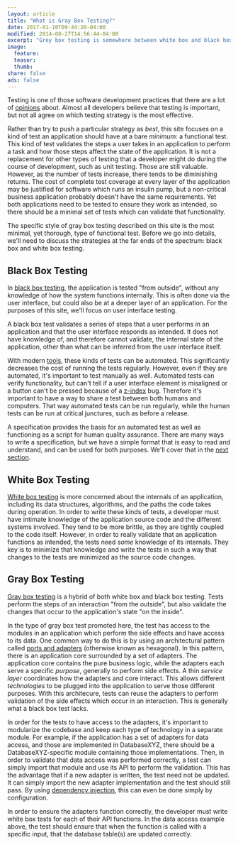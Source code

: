 ```yaml
---
layout: article
title: "What is Gray Box Testing?"
date: 2017-01-10T09:44:20-04:00
modified: 2014-08-27T14:56:44-04:00
excerpt: "Grey box testing is somewhere between white box and black box testing. Tests are driven by the user interface, but have some knowledge about system internals."
image:
  feature:
  teaser:
  thumb:
share: false
ads: false
---
```


Testing is one of those software development practices that there are
a lot of [opinions](https://martinfowler.com/articles/is-tdd-dead/)
about. Almost all developers believe that testing is important, but
not all agree on which testing strategy is the most effective.

Rather than try to push a particular strategy as *best*, this site
focuses on a kind of test an application should have at a bare
*minimum*: a functional test. This kind of test validates the steps a
user takes in an application to perform a task and how those steps
affect the state of the application. It is not a replacement for other
types of testing that a developer might do during the course of
development, such as unit testing. Those are still valuable. However,
as the number of tests increase, there tends to be diminishing
returns. The cost of complete test coverage at every layer of the
application may be justified for software which runs an insulin pump,
but a non-critical business application probably doesn't have the same
requirements. Yet both applications need to be tested to ensure they
work as intended, so there should be a minimal set of tests which can
validate that functionality.

The specific style of gray box testing described on this site is the
most minimal, yet thorough, type of functional test. Before we go into
details, we'll need to discuss the strategies at the far ends of the
spectrum: black box and white box testing.

## Black Box Testing

In
[black box testing](https://en.wikipedia.org/wiki/Black-box_testing),
the application is tested "from outside", without any knowledge of how
the system functions internally. This is often done via the user
interface, but could also be at a deeper layer of an application. For
the purposes of this site, we'll focus on user interface testing.

A black box test validates a series of steps that a user performs in
an application and that the user interface responds as intended. It
does not have knowledge of, and therefore cannot validate, the
internal state of the application, other than what can be inferred
from the user interface itself.

With modern [tools](/tools/), these kinds of tests can be
automated. This significantly decreases the cost of running the tests
regularly. However, even if they are automated, it's important to test
manually as well. Automated tests can verify functionality, but can't
tell if a user interface element is misaligned or a button can't be
pressed because of a
[z-index](https://developer.mozilla.org/en-US/docs/Web/CSS/z-index)
bug. Therefore it's important to have a way to share a test between
both humans and computers. That way automated tests can be run
regularly, while the human tests can be run at critical junctures,
such as before a release.

A specification provides the basis for an automated test as well as
functioning as a script for human quality assurance. There are many
ways to write a specification, but we have a simple format that is
easy to read and understand, and can be used for both purposes. We'll
cover that in the [next section](/specifications/).

## White Box Testing

[White box testing](https://en.wikipedia.org/wiki/White-box_testing)
is more concerned about the internals of an application, including its
data structures, algorithms, and the paths the code takes during
operation. In order to write these kinds of tests, a developer must
have intimate knowledge of the application source code and the
different systems involved. They tend to be more brittle, as they are
tightly coupled to the code itself. However, in order to really
validate that an application functions as intended, the tests need
*some* knowledge of its internals. They key is to minimize that
knowledge and write the tests in such a way that changes to the tests
are minimized as the source code changes.

## Gray Box Testing

[Gray box testing](https://en.wikipedia.org/wiki/Gray_box_testing) is
a hybrid of both white box and black box testing. Tests perform the
steps of an interaction "from the outside", but also validate the
changes that occur to the application's state "on the inside".

In the type of gray box test promoted here, the test has access to the
modules in an application which perform the side effects and have
access to its data. One common way to do this is by using an
architectural pattern called
[ports and adapters](http://alistair.cockburn.us/Hexagonal+architecture)
(otherwise known as hexagonal). In this pattern, there is an
application core surrounded by a set of adapters. The application core
contains the pure business logic, while the adapters each serve a
specific *purpose*, generally to perform side effects. A thin *service
layer* coordinates how the adapters and core interact. This allows
different *technologies* to be plugged into the application to serve
those different purposes. With this architecure, tests can reuse the
adapters to perform validation of the side effects which occur in an
interaction. This is generally what a black box test lacks.

In order for the tests to have access to the adapters, it's important
to modularize the codebase and keep each type of technology in a
separate module. For example, if the application has a set of adapters
for data access, and those are implemented in DatabaseXYZ, there
should be a DatabaseXYZ-specific module containing those
implementations. Then, in order to validate that data access was
performed correctly, a test can simply import that module and use its
API to perform the validation. This has the advantage that if a new
adapter is written, the test need not be updated. It can simply import
the new adapter implementation and the test should still pass. By
using
[dependency injection](https://en.wikipedia.org/wiki/Dependency_injection),
this can even be done simply by configuration.

In order to ensure the adapters function correctly, the developer must
write white box tests for each of their API functions. In the data
access example above, the test should ensure that when the function is
called with a specific input, that the database table(s) are updated
correctly. 






